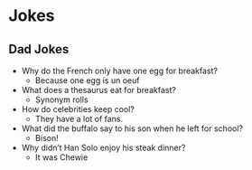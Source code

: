 # Jokes

## Dad Jokes

* Why do the French only have one egg for breakfast?
  * Because one egg is un oeuf
* What does a thesaurus eat for breakfast?
  * Synonym rolls
* How do celebrities keep cool?
  * They have a lot of fans.
* What did the buffalo say to his son when he left for school?
  * Bison! 
* Why didn’t Han Solo enjoy his steak dinner? 
  * It was Chewie
